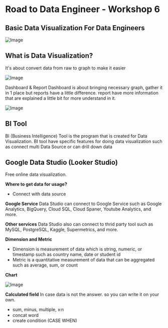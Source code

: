 # Road to Data Engineer - Workshop 6
## Basic Data Visualization For Data Engineers

![Image](https://drive.google.com/uc?id=1seOo2seWsLBvgZwXKHXz54Hfd07rKtRZ)

## What is Data Visualization?
It's about convert data from raw to graph to make it easier

![Image](https://drive.google.com/uc?id=1IwE2PMb_Kj5jMt-jWeATKKYvt9UTLGpl)

Dashboard & Report
Dashboard is about bringing necessary graph, gather it in 1 place but reports have a little difference. report have more information that are explained a little bit for more understand in it.

![Image](https://drive.google.com/uc?id=1SV8TOQLZBn7OH2KE1pwXZzHj9IRSbSLs)

## BI Tool
BI (Business Intelligence) Tool is the program that is created for Data Visualization.
BI tool have specific features for doing data visualization such as connect multi Data Source or can drill down data

## Google Data Studio (Looker Studio)
Free online data visualization.

**Where to get data for usage?**
- Connect with data source

**Google Service**
Data Studio can connect to Google Service such as Google Analytics, BigQuery, Cloud SQL, Cloud Spaner, Youtube Analytics, and more.

**Other services**
Data Studio also can connect to thrid party tool such as MySQL, PostgreSQL, Kaggle, Supermetrics, and more.

**Dimension and Metric**
- Dimension is measurement of data which is string, numeric, or timestamp such as country name, date or student id
- Metric is a quantitative measurement of data that can be aggregated such as average, sum, or count

**Chart**

![Image](https://drive.google.com/uc?id=16oBY8tcmPasqYbWxTui9_2zirfag7VEO)

**Calculated field**
In case data is not the answer. so you can write it on your own. 
- sum, minus, multiple, หาร
- concat word
- create condition (CASE WHEN)